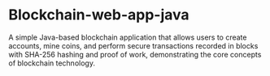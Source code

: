 # Blockchain-web-app-java
A simple Java-based blockchain application that allows users to create accounts, mine coins, and perform secure transactions recorded in blocks with SHA-256 hashing and proof of work, demonstrating the core concepts of blockchain technology.
